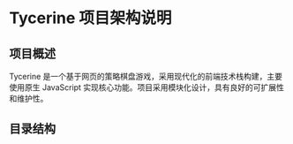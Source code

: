 # Tycerine 项目架构说明

## 项目概述
Tycerine 是一个基于网页的策略棋盘游戏，采用现代化的前端技术栈构建，主要使用原生 JavaScript 实现核心功能。项目采用模块化设计，具有良好的可扩展性和维护性。

## 目录结构 
